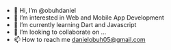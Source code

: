 - 👋 Hi, I’m @obuhdaniel
- 👀 I’m interested in Web and Mobile App Development
- 🌱 I’m currently learning Dart and Javascript
- 💞️ I’m looking to collaborate on ...
- 📫 How to reach me danielobuh05@gmail.com


<!---
obuhdaniel/obuhdaniel is a ✨ special ✨ repository because its `README.md` (this file) appears on your GitHub profile.
You can click the Preview link to take a look at your changes.
--->
